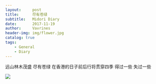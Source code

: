 ```yaml
---
layout:     post
title:      尽有苍绿
subtitle:   Midori Diary
date:       2017-11-19
author:     Vavrines
header-img: img/flower.jpg
catalog: true
tags:
    - General
    - Diary
--- 
```



远山林木茂盛
尽有苍绿
在香港的日子前后行将贯穿四季
得过一些
失过一些

![](https://raw.githubusercontent.com/vavrines/vavrines.github.io/master/img/flower.ipg)
